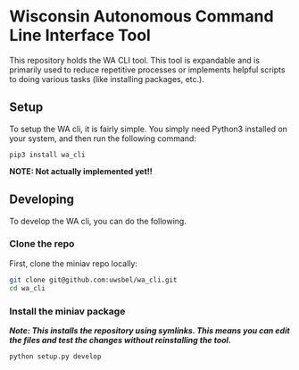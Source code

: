 # Wisconsin Autonomous Command Line Interface Tool

This repository holds the WA CLI tool. This tool is expandable and is primarily used to reduce repetitive processes or implements helpful scripts to doing various tasks (like installing packages, etc.).

## Setup

To setup the WA cli, it is fairly simple. You simply need Python3 installed on your system, and then run the following command:

```
pip3 install wa_cli
```

**NOTE: Not actually implemented yet!!**

## Developing

To develop the WA cli, you can do the following.

### Clone the repo

First, clone the miniav repo locally:

```bash
git clone git@github.com:uwsbel/wa_cli.git
cd wa_cli
```

### Install the miniav package

_**Note: This installs the  repository using symlinks. This means you can edit the files and test the changes without reinstalling the tool.**_

```bash
python setup.py develop
```
